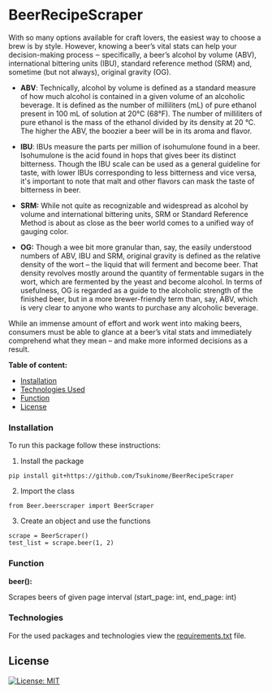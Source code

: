 # BeerRecipeScraper

With so many options available for craft lovers, the easiest way to choose a brew is by style. 
However, knowing a beer’s vital stats can help your decision-making process ‒ specifically, 
a beer’s alcohol by volume (ABV), international bittering units (IBU), 
standard reference method (SRM) and, sometime (but not always), original gravity (OG).

* **ABV**: Technically, alcohol by volume is defined as a standard measure of how much alcohol is contained in a given volume 
  of an alcoholic beverage. It is defined as the number of milliliters (mL) of pure ethanol present in 100 mL of solution at 20°C (68°F). 
  The number of milliliters of pure ethanol is the mass of the ethanol divided by its density at 20 °C. 
  The higher the ABV, the boozier a beer will be in its aroma and flavor.
  
* **IBU**: IBUs measure the parts per million of isohumulone found in a beer. 
  Isohumulone is the acid found in hops that gives beer its distinct bitterness. 
  Though the IBU scale can be used as a general guideline for taste, with lower IBUs corresponding to less bitterness and vice versa, 
  it's important to note that malt and other flavors can mask the taste of bitterness in beer.
  
* **SRM:** While not quite as recognizable and widespread as alcohol by volume and international bittering units,
  SRM or Standard Reference Method is about as close as the beer world comes to a unified way of gauging color.
  
* **OG:** Though a wee bit more granular than, say, the easily understood numbers of ABV, IBU and SRM, 
  original gravity is defined as the relative density of the wort – the liquid that will ferment and become beer. 
  That density revolves mostly around the quantity of fermentable sugars in the wort, which are fermented by the yeast 
  and become alcohol. In terms of usefulness, OG is regarded as a guide to the alcoholic strength of the finished beer, 
  but in a more brewer-friendly term than, say, ABV, which is very clear to anyone who wants to purchase any alcoholic beverage.
  

While an immense amount of effort and work went into making beers, 
consumers must be able to glance at a beer’s vital stats and immediately comprehend what they mean – 
and make more informed decisions as a result. 

**Table of content:**
* [Installation](#installation)
* [Technologies Used](#technologies)
* [Function](#function)
* [License](#license)

### Installation

To run this package follow these instructions:

1. Install the package
```
pip install git+https://github.com/Tsukinome/BeerRecipeScraper
```
2. Import the class
```
from Beer.beerscraper import BeerScraper
```
3. Create an object and use the functions
```
scrape = BeerScraper()
test_list = scrape.beer(1, 2)
```

### Function 

**beer():**

Scrapes beers of given page interval (start_page: int, end_page: int)

### Technologies
For the used packages and technologies view the [requirements.txt](requirements.txt) file.

## License

[![License: MIT](https://img.shields.io/badge/License-MIT-yellow.svg)](https://opensource.org/licenses/MIT)
